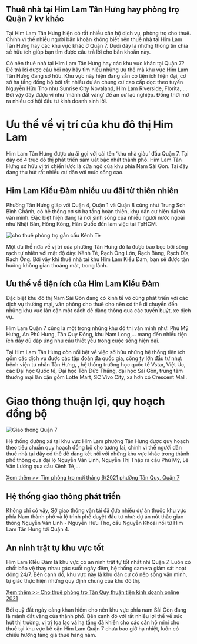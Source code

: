 ## Thuê nhà tại Him Lam Tân Hưng hay phòng trọ Quận 7 kv khác

Tại Him Lam Tân Hưng hiện có rất nhiều căn hộ dịch vụ, phòng trọ cho thuê. Chính vì thế nhiều người băn khoăn không biết nên thuê nhà tại Him Lam Tân Hưng hay các khu vực khác ở Quận 7. Dưới đây là những thông tin chia sẻ hữu ích giúp bạn tìm được câu trả lời cho băn khoăn này.

Có nên thuê nhà tại Him Lam Tân Hưng hay các khu vực khác tại Quận 7? Để trả lời được câu hỏi này hãy tìm hiểu những ưu thế mà khu vực Him Lam Tân Hưng đang sở hữu. Khu vực này hiện đang sẵn có tiện ích hiện đại, cơ sở hạ tầng đồng bộ bởi rất nhiều dự án chung cư cao cấp dọc theo tuyến Nguyễn Hữu Thọ như Sunrise City Novaland, Him Lam Riverside, Florita,…. Bởi vậy đây được ví như ‘mảnh đất vàng’ để an cư lạc nghiệp. Đồng thời mở ra nhiều cơ hội đầu tư kinh doanh sinh lời.

# Ưu thế về vị trí của khu đô thị Him Lam

Him Lam Tân Hưng được ưu ái gọi với cái tên ‘khu nhà giàu’ đầu Quận 7. Tại đây có 4 trục đô thị phát triển sầm uất bậc nhất thành phố. Him Lam Tân Hưng sở hữu vị trí chiến lược là cửa ngõ của khu phía Nam Sài Gòn. Tại đây đang thu hút rất nhiều cư dân với mức sống cao.

## Him Lam Kiều Đàm nhiều ưu đãi từ thiên nhiên

Phường Tân Hưng giáp với Quận 4, Quận 1 và Quận 8 cũng như Trung Sơn Bình Chánh, có hệ thống cơ sở hạ tầng hoàn thiện, khu dân cư hiện đại và văn mình. Đặc biệt hiện đang là nơi sinh sống của nhiều người nước ngoài như Nhật Bản, Hồng Kông, Hàn Quốc đến làm việc tại TpHCM.

![cho thuê phòng trọ gần cầu Kênh Tẻ](https://www.phongtroquan7.com/images/mat-tien-793-28-7-22-tran-xuan-soan-2.jpg)

Một ưu thế nữa về vị trí của phường Tân Hưng đó là được bao bọc bởi sông rạch tự nhiên với mật độ dày: Kênh Tẻ, Rạch Ông Lớn, Rạch Bàng, Rạch Đĩa, Rạch Ông. Bởi vậy khi thuê nhà tại khu Him Lam Kiều Đàm, bạn sẽ được tận hưởng không gian thoáng mát, trong lành.

## Ưu thế về tiện ích của Him Lam Kiều Đàm

Đặc biệt khu đô thị Nam Sài Gòn đang có kinh tế vô cùng phát triển với các dịch vụ thương mại, văn phòng cho thuê cho nên có thể di chuyển đến những khu vực lân cận một cách dễ dàng thông qua các tuyến buýt, xe dịch vụ.

Him Lam Quận 7 cũng là một trong những khu đô thị văn minh như: Phú Mỹ Hưng, An Phú Hưng, Tân Quy Đông, khu Nam Long,… mang đến nhiều tiện ích đầy đủ đáp ứng nhu cầu thiết yếu trong cuộc sống hiện đại.

Tại Him Lam Tân Hưng còn nổi bệt về việc sở hữu những hệ thống tiện ích gồm các dịch vụ được các tập đoàn đa quốc gia, công ty lớn đầu tư như: bệnh viện tư nhân Tân Hưng, , hệ thống trường học quốc tế Vstar, Việt Úc, các Đại học Quốc tế, Đại học Tôn Đức Thắng, đại học Sài Gòn, trung tâm thương mại lân cận gồm Lotte Mart, SC Vivo City, xa hơn có Crescent Mall.

# Giao thông thuận lợi, quy hoạch đồng bộ

![Giao thông Quận 7](https://www.phongtroquan7.com/images/giao-thong-quan-7.jpg)

Hệ thống đường xá tại khu vực Him Lam phường Tân Hưng được quy hoạch theo tiêu chuẩn quy hoạch đồng bộ cho tương lai, chính vì thế người dân thuê nhà tại đây có thể dễ dàng kết nối với những khu vực khác trong thành phố thông qua đại lộ Nguyễn Văn Linh, Nguyễn Thị Thập ra cầu Phú Mỹ, Lê Văn Lương qua cầu Kênh Tẻ,…

[Xem thêm >> Tìm phòng trọ mới tháng 6/2021 phường Tân Quy, Quận 7](https://www.phongtroquan7.com/tim-phong-tro-moi-thang-6-2021-phuong-tan-quy-quan-7)

## Hệ thống giao thông phát triển

Không chỉ có vậy, Sở giao thông vận tải đã đưa nhiều dự án thuộc khu vực phía Nam thành phố và lộ trình phê duyệt đầu tư như: dự án nút thắc giao thông Nguyễn Văn Linh - Nguyễn Hữu Thọ, cầu Nguyễn Khoái nối từ Him Lam Tân Hưng tới Quận 4.

## An ninh trật tự khu vực tốt

Him Lam KIều Đàm là khu vực có an ninh trật tự tốt nhất nhì Quận 7. Luôn có chốt bảo vệ thay nhau gác suốt ngày đêm, hệ thống camera giám sát hoạt động 24/7. Bên cạnh đó, khu vực này là khu dân cư có nếp sống văn minh, tự giác thực hiện những quy định chung của khu đô thị.

[Xem thêm >> Cho thuê phòng trọ Tân Quy thuận tiện kinh doanh online 2021](https://www.phongtro.uk/2021/06/cho-thue-phong-tro-tan-quy-thuan-tien-kinh-doanh-online.html)

Bởi quỹ đất ngày càng khan hiếm cho nên khu vực phía nam Sài Gòn đang là mảnh đất vàng của thành phố. Bên cạnh đó với rất nhiều lợi thế về sức hút thị trường, vị trí tọa lạc và hạ tầng đã khiến cho các căn hộ mini cho thuê tại khu vực kế cận Him Lam Quận 7 chưa bao giờ hạ nhiệt, luôn có chiều hướng tăng giá thuê hàng năm.
